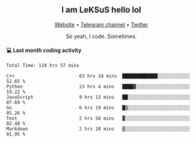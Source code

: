 <h2 align="center">I am LeKSuS hello lol</h2>
<div align="center">
  <a href="https://leksus.net">Website</a> •
  <a href="https://t.me/leksus_was_here">Telegram channel</a> •
  <a href="https://twitter.com/___LeKSuS___">Twitter</a>
</div>
<p align="center">So yeah, I code. Sometimes.</p>

#### :computer: Last month coding activity
<!--START_SECTION:waka-->

```text
Total Time: 118 hrs 57 mins

C++                        63 hrs 14 mins  █████████████░░░░░░░░░░░░   52.65 %
Python                     23 hrs 4 mins   ████▓░░░░░░░░░░░░░░░░░░░░   19.22 %
JavaScript                 9 hrs 13 mins   ██░░░░░░░░░░░░░░░░░░░░░░░   07.69 %
Go                         6 hrs 19 mins   █▒░░░░░░░░░░░░░░░░░░░░░░░   05.26 %
Text                       2 hrs 58 mins   ▓░░░░░░░░░░░░░░░░░░░░░░░░   02.48 %
Markdown                   2 hrs 20 mins   ▒░░░░░░░░░░░░░░░░░░░░░░░░   01.95 %
```

<!--END_SECTION:waka-->

<!-- flag{4_l0t_0f_1nter35t1ng_th1ng5_4r3_1n_publ1c_d0m41n} -->
